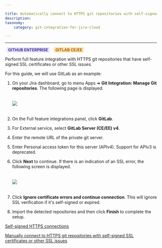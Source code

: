 ```yaml
---

title: Automatically connect to HTTPS git repositories with self-signed SSL certificates or other SSL issues
description:
taxonomy:
    category: git-integration-for-jira-cloud

---
```

* * *

<b style='background-color:#EAE5FE; padding:1px 5px; color:#412C92; border-radius:3px; margin: 0 5px; font-size: small;'>GITHUB ENTERPRISE</b> <b style='background-color:#FFE3B2; padding:1px 5px; color:#A35F00; border-radius:3px; margin: 0 5px; font-size: small;'>GITLAB CE/EE</b>

Perform full feature integration with HTTPS git repositories that have self-signed SSL certificates or other SSL issues.

For this guide, we will use GitLab as an example:

1.  On your Jira dashboard, go to menu Apps ➜ **Git Integration: Manage Git repositories**. The following page is displayed.

    <img src='/wp-content/uploads/gij-gitcloud-gitmgr-gitlab-sel-sslverify-c.png' style='height:auto;max-width:100%;margin-top:20px;margin-bottom:20px;' />

2.  On the Full feature integrations panel, click **GitLab**.

3.  For External service, select **GitLab Server (CE/EE) v4**.

4.  Enter the remote URL of the private git server.

5.  Enter Personal access token for this server (APIv4). Support for APIv3 is deprecated.

6.  Click **Next** to continue. If there is an indication of an SSL error, the following screen is displayed.

    <img src='/wp-content/uploads/gij-gitserver-gitlab-server-bad-ssl-example-c.png' style='height:auto;max-width:100%;margin-top:20px;margin-bottom:20px;' />    

7.  Click **Ignore certificate errors and continue connection**. This will ignore SSL verification if it's self-signed or expired.

8.  Import the detected repositories and then click **Finish** to complete the setup.


[Self-signed HTTPS connections](/git-integration-for-jira-cloud/self-signed-https-integration-gij-cloud)

[Manually connect to HTTPS git repositories with self-signed SSL certificates or other SSL issues](/git-integration-for-jira-cloud/manually-connect-to-https-git-repositories-with-self-signed-ssl-certificates-or-other-ssl-issues-gij-cloud)

